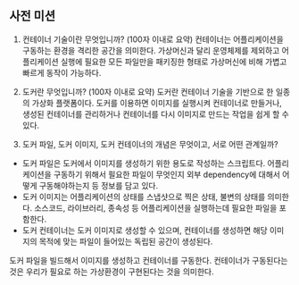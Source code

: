 ## 사전 미션
1. 컨테이너 기술이란 무엇입니까? (100자 이내로 요약)
컨테이너는 어플리케이션을 구동하는 환경을 격리한 공간을 의미한다. 가상머신과 달리 운영체제를 제외하고 어플리케이션 실행에 필요한 모든 파일만을 패키징한 형태로 가상머신에 비해 가볍고 빠르게 동작이 가능하다.


2. 도커란 무엇입니까? (100자 이내로 요약)
도커란 컨테이너 기술을 기반으로 한 일종의 가상화 플랫폼이다.
도커를 이용하면 이미지를 실행시켜 컨테이너로 만들거나, 생성된 컨테이너를 관리하거나 컨테이너를 다시 이미지로 만드는 작업을 쉽게 할 수 있다.

3. 도커 파일, 도커 이미지, 도커 컨테이너의 개념은 무엇이고, 서로 어떤 관계일까?
- 도커 파일은 도커에서 이미지를 생성하기 위한 용도로 작성하는 스크립트다. 어플리케이션을 구동하기 위해서 필요한 파일이 무엇인지 외부 dependency에 대해서 어떻게 구동해야하는지 등 정보를 담고 있다.
- 도커 이미지는 어플리케이션의 상태를 스냅샷으로 찍은 상태, 불변의 상태를 의미한다. 소스코드, 라이브러리, 종속성 등 어플리케이션을 실행하는데 필요한 파일을 포함한다.
- 도커 컨테이너는 도커 이미지로 생성할 수 있으며, 컨테이너를 생성하면 해당 이미지의 목적에 맞는 파일이 들어있는 독립된 공간이 생성된다.

도커 파일을 빌드해서 이미지를 생성하고 컨테이너를 구동한다.
컨테이너가 구동된다는 것은 우리가 필요로 하는 가상환경이 구현된다는 것을 의미한다.
